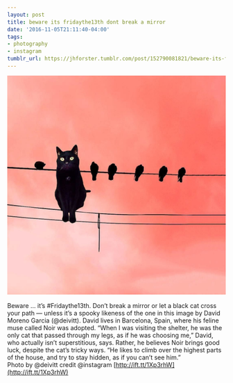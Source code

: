 ```yaml
---
layout: post
title: beware its fridaythe13th dont break a mirror
date: '2016-11-05T21:11:40-04:00'
tags:
- photography
- instagram
tumblr_url: https://jhforster.tumblr.com/post/152790081821/beware-its-fridaythe13th-dont-break-a-mirror
---
```

 ![](/tumblr_files/tumblr_o74hywVlO41uxadqoo1_1280.jpg)  

Beware … it’s #Fridaythe13th. Don’t break a mirror or let a black cat cross your path — unless it’s a spooky likeness of the one in this image by David Moreno Garcia (@deivitt). David lives in Barcelona, Spain, where his feline muse called Noir was adopted. “When I was visiting the shelter, he was the only cat that passed through my legs, as if he was choosing me,” David, who actually isn’t superstitious, says. Rather, he believes Noir brings good luck, despite the cat’s tricky ways. “He likes to climb over the highest parts of the house, and try to stay hidden, as if you can’t see him.”  
Photo by @deivitt credit @instagram [http://ift.tt/1Xp3rhW](http://ift.tt/1Xp3rhW)

